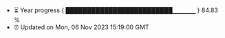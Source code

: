 - ⏳ Year progress { █████████████████████████▁▁▁▁▁ } 84.83 %
- ⏰ Updated on Mon, 06 Nov 2023 15:19:00 GMT

